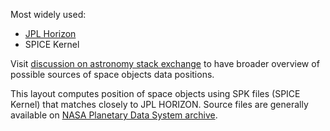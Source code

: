 Most widely used:

- [JPL Horizon](https://en.wikipedia.org/wiki/JPL_Horizons_On-Line_Ephemeris_System)
- SPICE Kernel

Visit [discussion on astronomy stack exchange](https://astronomy.stackexchange.com/questions/13488/where-can-i-find-the-positions-of-the-planets-stars-moons-artificial-satellit) to have broader overview of possible sources of space objects data positions.

This layout computes position of space objects using SPK files (SPICE Kernel) that matches closely to JPL HORIZON. Source files are generally available on [NASA Planetary Data System archive](https://naif.jpl.nasa.gov/pub/naif/generic_kernels/spk/).
